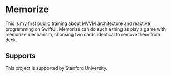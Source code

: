 Memorize
==============

This is my first public training about MVVM architecture and reactive programming on SwiftUI.
Memorize can do such a thing as play a game with memorize mechanism, choosing two cards identical to remove them from deck.

Supports
-------------

This project is supported by Stanford University.
